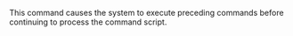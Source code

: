 This command causes the system to execute preceding commands before continuing to process the command script.
